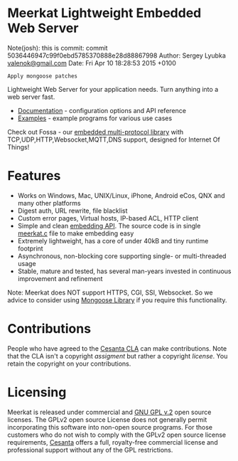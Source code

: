 # Meerkat Lightweight Embedded Web Server

Note(josh): this is commit:
    commit 5036446947c99f0ebd5785370888e28d88867998
    Author: Sergey Lyubka <valenok@gmail.com>
    Date:   Fri Apr 10 18:28:53 2015 +0100

    Apply mongoose patches


Lightweight Web Server for your application needs.
Turn anything into a web server fast.

- [Documentation](http://cesanta.com/docs.shtml) - configuration options and API reference
- [Examples](https://github.com/cesanta/mongoose/tree/master/examples) - example programs for various use cases

Check out Fossa - our [embedded multi-protocol library](https://github.com/cesanta/fossa) with TCP,UDP,HTTP,Websocket,MQTT,DNS support, designed for Internet Of Things!

# Features

- Works on Windows, Mac, UNIX/Linux, iPhone, Android eCos, QNX
and many other platforms
- Digest auth, URL rewrite, file blacklist
- Custom error pages, Virtual hosts, IP-based ACL, HTTP client
- Simple and clean
  [embedding API](meerkat.h). The source code is in single
  [meerkat.c](meerkat.c) file to make embedding easy
- Extremely lightweight, has a core of under 40kB and tiny runtime footprint
- Asynchronous, non-blocking core supporting single- or multi-threaded usage
- Stable, mature and tested, has several man-years invested
  in continuous improvement and refinement

Note: Meerkat does NOT support HTTPS, CGI, SSI, Websocket. So we advice to consider using [Mongoose Library](https://github.com/cesanta/mongoose) if you require this functionality.

# Contributions

People who have agreed to the
[Cesanta CLA](http://cesanta.com/contributors_la.html)
can make contributions. Note that the CLA isn't a copyright
_assigment_ but rather a copyright _license_.
You retain the copyright on your contributions.

# Licensing

Meerkat is released under commercial and
[GNU GPL v.2](http://www.gnu.org/licenses/old-licenses/gpl-2.0.html) open
source licenses. The GPLv2 open source License does not generally permit
incorporating this software into non-open source programs.
For those customers who do not wish to comply with the GPLv2 open
source license requirements,
[Cesanta](http://cesanta.com) offers a full,
royalty-free commercial license and professional support
without any of the GPL restrictions.
